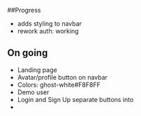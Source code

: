 ##Progress

* adds styling to navbar
* rework auth: working

## On going

* Landing page
* Avatar/profile button on navbar
* Colors: ghost-white#F8F8FF
* Demo user
* Login and Sign Up separate buttons into <li>
